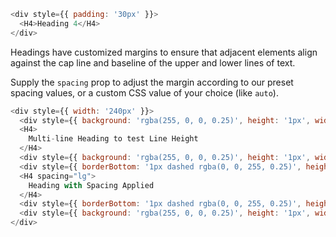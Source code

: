 ```javascript
<div style={{ padding: '30px' }}>
  <H4>Heading 4</H4>
</div>
```

Headings have customized margins to ensure that adjacent elements align against the cap line and baseline of the upper and lower lines of text.

Supply the `spacing` prop to adjust the margin according to our preset spacing values, or a custom CSS value of your choice (like `auto`).

```javascript
<div style={{ width: '240px' }}>
  <div style={{ background: 'rgba(255, 0, 0, 0.25)', height: '1px', width: '240px' }} />
  <H4>
    Multi-line Heading to test Line Height
  </H4>
  <div style={{ background: 'rgba(255, 0, 0, 0.25)', height: '1px', width: '240px' }} />
  <div style={{ borderBottom: '1px dashed rgba(0, 0, 255, 0.25)', height: '1px', width: '240px', position: 'relative', top: '30px' }} />
  <H4 spacing="lg">
    Heading with Spacing Applied
  </H4>
  <div style={{ borderBottom: '1px dashed rgba(0, 0, 255, 0.25)', height: '1px', width: '240px', position: 'relative', bottom: '30px' }} />
  <div style={{ background: 'rgba(255, 0, 0, 0.25)', height: '1px', width: '240px' }} />
</div>
```
